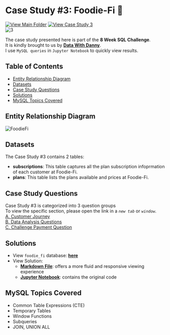 # Case Study #3: Foodie-Fi 🥑
[![View Main Folder](https://img.shields.io/badge/View-Main_Folder-F5788D.svg?logo=GitHub)](https://github.com/chanronnie/8WeekSQLChallenge)
[![View Case Study 3](https://img.shields.io/badge/View-Case_Study_3-049C20)](https://8weeksqlchallenge.com/case-study-3/)</br>
![3](https://github.com/chanronnie/8WeekSQLChallenge/assets/121308347/660c3a4a-8c2e-4f40-842b-464a3f4bf3ff)



The case study presented here is part of the **8 Week SQL Challenge**.\
It is kindly brought to us by [**Data With Danny**](https://8weeksqlchallenge.com).\
I use `MySQL queries` in `Jupyter Notebook` to quickly view results.


## Table of Contents
* [Entity Relationship Diagram](#entity-relationship-diagram)
* [Datasets](#datasets)
* [Case Study Questions](#case-study-questions)
* [Solutions](#solutions)
* [MySQL Topics Covered](#mysql-topics-covered)

## Entity Relationship Diagram
![FoodieFi](https://github.com/chanronnie/8WeekSQLChallenge/assets/121308347/7fb1d1c0-25c6-44b0-af05-b834f90e70ee)



## Datasets
The Case Study #3 contains 2 tables:
- **subscriptions**: This table captures all the plan subscription infoprmation of each customer at Foodie-Fi.
- **plans**: This table lists the plans available and prices at Foodie-Fi.

## Case Study Questions
Case Study #3 is categorized into 3 question groups\
To view the specific section, please open the link in a *`new tab`* or *`window`*.\
[A. Customer Journey](CaseStudy3_solutions.md#A)\
[B. Data Analysis Questions](CaseStudy3_solutions.md#B)\
[C. Challenge Payment Question](CaseStudy3_solutions.md#C)

## Solutions
- View `foodie_fi` database: [**here**](CaseStudy3_schema.sql)
- View Solution:
    - [**Markdown File**](CaseStudy3_solutions.md): offers a more fluid and responsive viewing experience
    - [**Jupyter Notebook**](CaseStudy3_solutions.ipynb): contains the original code

## MySQL Topics Covered
- Common Table Expressions (CTE)
- Temporary Tables
- Window Functions
- Subqueries
- JOIN, UNION ALL
